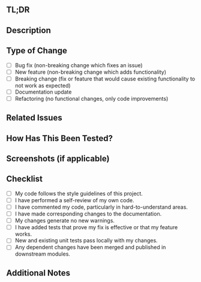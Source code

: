 ## TL;DR
<!-- Provide a short summary of the changes in this PR. -->
<!-- Example: Fixes a bug in the authentication logic and improves performance in user queries. -->

## Description
<!-- Provide a detailed description of the changes made in this PR. -->
<!-- Explain the problem, how it was solved, and any other context necessary to understand the changes. -->
<!-- Example:
This PR addresses a bug where users were unable to log in with valid credentials due to an issue with the JWT token generation. 
The authentication logic was refactored to ensure tokens are correctly issued. Additionally, query performance was improved by 
optimizing database indexing and refactoring the ORM queries.
-->

## Type of Change
<!-- Check the box that applies to this PR. -->
- [ ] Bug fix (non-breaking change which fixes an issue)
- [ ] New feature (non-breaking change which adds functionality)
- [ ] Breaking change (fix or feature that would cause existing functionality to not work as expected)
- [ ] Documentation update
- [ ] Refactoring (no functional changes, only code improvements)

## Related Issues
<!-- List any related issues or tickets that this PR resolves or is related to. -->
<!-- Example: 
Fixes #123 
Related to #456 
-->

## How Has This Been Tested?
<!-- Describe how you tested your changes and how you know they are effective. -->
<!-- Example: 
1. Ran unit tests for all affected modules.
2. Manually tested the login process in a staging environment.
3. Added new tests to cover the new logic.
-->

## Screenshots (if applicable)
<!-- Add screenshots or gifs to demonstrate the changes made. -->
<!-- Example: -->
<!-- 
Before:
![Before Screenshot](link_to_image)
After:
![After Screenshot](link_to_image)
-->

## Checklist
<!-- Ensure all items are complete before requesting a review. -->
- [ ] My code follows the style guidelines of this project.
- [ ] I have performed a self-review of my own code.
- [ ] I have commented my code, particularly in hard-to-understand areas.
- [ ] I have made corresponding changes to the documentation.
- [ ] My changes generate no new warnings.
- [ ] I have added tests that prove my fix is effective or that my feature works.
- [ ] New and existing unit tests pass locally with my changes.
- [ ] Any dependent changes have been merged and published in downstream modules.

## Additional Notes
<!-- Add any additional information or context that you think is important. -->
<!-- Example: 
This PR also upgrades the authentication library to the latest version, which includes important security fixes.
-->
